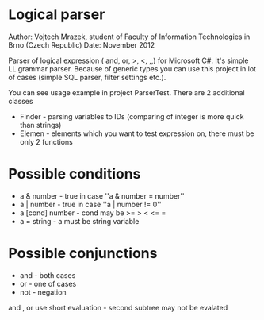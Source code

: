 Logical parser
=================
Author: Vojtech Mrazek, student of Faculty of Information Technologies in Brno (Czech Republic)
Date: November 2012

Parser of logical expression ( and, or, >, &lt;, ,,) for Microsoft C#. It's simple LL grammar parser.
Because of generic types you can use this project in lot of cases (simple SQL parser, filter settings etc.).

You can see usage example in project ParserTest. There are 2 additional classes
  - Finder - parsing variables to IDs (comparing of integer is more quick than strings)
  - Elemen - elements which you want to test expression on, there must be only 2 functions
  

Possible conditions
===============================
  - a & number - true in case ''a & number = number''
  - a | number - true in case ''a | number != 0''
  - a [cond] number - cond may be >= > < <= =
  - a = string - a must be string variable
 
Possible conjunctions
====================================
  - and - both cases
  - or - one of cases
  - not - negation

and , or use short evaluation - second subtree may not be evalated

